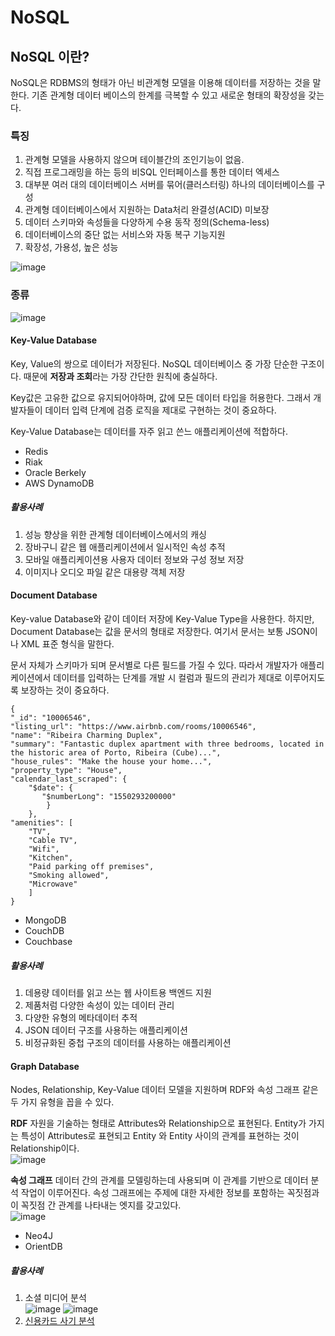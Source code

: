 # NoSQL

## NoSQL 이란?

NoSQL은 RDBMS의 형태가 아닌 비관계형 모델을 이용해 데이터를 저장하는 것을 말한다. 기존 관계형 데이터 베이스의 한계를 극복할 수 있고 새로운 형태의 확장성을 갖는다.

### 특징

1. 관계형 모델을 사용하지 않으며 테이블간의 조인기능이 없음.
2. 직접 프로그래밍을 하는 등의 비SQL 인터페이스를 통한 데이터 엑세스
3. 대부분 여러 대의 데이터베이스 서버를 묶어(클러스터링) 하나의 데이터베이스를 구성
4. 관계형 데이터베이스에서 지원하는 Data처리 완결성(ACID) 미보장
5. 데이터 스키마와 속성들을 다양하게 수용 동작 정의(Schema-less)
6. 데이터베이스의 중단 없는 서비스와 자동 복구 기능지원
7. 확장성, 가용성, 높은 성능

![image](https://user-images.githubusercontent.com/31172248/153703899-256b9574-1748-483f-83ec-e922fe2dc3fd.png)


### 종류
![image](https://user-images.githubusercontent.com/31172248/153703829-4812b401-bb30-4d20-95ff-1a853e2659c7.png)

#### Key-Value Database

Key, Value의 쌍으로 데이터가 저장된다. NoSQL 데이터베이스 중 가장 단순한 구조이다. 때문에 **저장과 조회**라는 가장 간단한 원칙에 충실하다.

Key값은 고유한 값으로 유지되어야하며, 값에 모든 데이터 타입을 허용한다. 그래서 개발자들이 데이터 입력 단계에 검증 로직을 제대로 구현하는 것이 중요하다.

Key-Value Database는 데이터를 자주 읽고 쓴느 애플리케이션에 적합하다.

- Redis
- Riak
- Oracle Berkely
- AWS DynamoDB

##### 활용사례

1. 성능 향상을 위한 관계형 데이터베이스에서의 캐싱
2. 장바구니 같은 웹 애플리케이션에서 일시적인 속성 추적
3. 모바일 애플리케이션용 사용자 데이터 정보와 구성 정보 저장
4. 이미지나 오디오 파일 같은 대용량 객체 저장

#### Document Database

Key-value Database와 같이 데이터 저장에 Key-Value Type을 사용한다. 하지만, Document Database는 값을 문서의 형태로 저장한다. 여기서 문서는 보통 JSON이나 XML 표준 형식을 말한다.

문서 자체가 스키마가 되며 문서별로 다른 필드를 가질 수 있다. 따라서 개발자가 애플리케이션에서 데이터를 입력하는 단계를 개발 시 컬럼과 필드의 관리가 제대로 이루어지도록 보장하는 것이 중요하다.

```
{
"_id": "10006546",
"listing_url": "https://www.airbnb.com/rooms/10006546",
"name": "Ribeira Charming Duplex",
"summary": "Fantastic duplex apartment with three bedrooms, located in the historic area of Porto, Ribeira (Cube)...",
"house_rules": "Make the house your home...",
"property_type": "House",
"calendar_last_scraped": {
    "$date": {
       "$numberLong": "1550293200000"
        }
    },
"amenities": [
    "TV",
    "Cable TV",
    "Wifi",
    "Kitchen",
    "Paid parking off premises",
    "Smoking allowed",
    "Microwave"
    ]
}
```

- MongoDB
- CouchDB
- Couchbase

##### 활용사례

1. 데용량 데이터를 읽고 쓰는 웹 사이트용 백엔드 지원
2. 제품처럼 다양한 속성이 있는 데이터 관리
3. 다양한 유형의 메타데이터 추적
4. JSON 데이터 구조를 사용하는 애플리케이션
5. 비정규화된 중첩 구조의 데이터를 사용하는 애플리케이션

#### Graph Database

Nodes, Relationship, Key-Value 데이터 모델을 지원하며 RDF와 속성 그래프 같은 두 가지 유형을 꼽을 수 있다.

**RDF**
자원을 기술하는 형태로 Attributes와 Relationship으로 표현된다. Entity가 가지는 특성이 Attributes로 표현되고 Entity 와 Entity 사이의 관계를 표현하는 것이 Relationship이다.  
![image](https://user-images.githubusercontent.com/31172248/153703729-289d78ce-c294-484b-97f5-5222e2d8c5da.png)


**속성 그래프**
데이터 간의 관계를 모델링하는데 사용되며 이 관계를 기반으로 데이터 분석 작업이 이루어진다. 속성 그래프에는 주제에 대한 자세한 정보를 포함하는 꼭짓점과 이 꼭짓점 간 관계를 나타내는 엣지를 갖고있다.  
![image](https://user-images.githubusercontent.com/31172248/153703734-ae0e319b-8e19-4000-9bae-61912d7e0fc8.png)


- Neo4J
- OrientDB

##### 활용사례

1. 소셜 미디어 분석  
![image](https://user-images.githubusercontent.com/31172248/153703654-9149d86c-4219-40ac-b3ee-f519937ca96f.png)
![image](https://user-images.githubusercontent.com/31172248/153703667-181a7735-2eb1-43df-8033-49870b49a264.png)
2. [신용카드 사기 분석]("https://bitnine.net/ko/blog-graph-database/fraud-detection-system-by-using-graph-database/?ckattempt=1")
